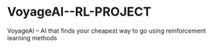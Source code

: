 # VoyageAI--RL-PROJECT
VoyageAI – AI that finds your cheapest way to go using reinforcement learning methods
